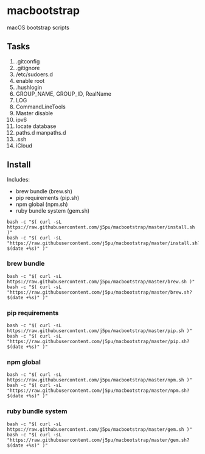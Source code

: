 # macbootstrap
macOS bootstrap scripts

## Tasks
1.  .gitconfig
2.  .gitignore
3.  /etc/sudoers.d
4.  enable root
5.  .hushlogin
6.  GROUP_NAME, GROUP_ID, RealName
7.  LOG
8.  CommandLineTools
9.  Master disable
10. ipv6
11. locate database
12. paths.d manpaths.d
13. .ssh
14. iCloud


## Install
Includes:
- brew bundle (brew.sh)
- pip requirements (pip.sh)
- npm global (npm.sh)
- ruby bundle system (gem.sh)

```shell script
bash -c "$( curl -sL https://raw.githubusercontent.com/j5pu/macbootstrap/master/install.sh )"
bash -c "$( curl -sL "https://raw.githubusercontent.com/j5pu/macbootstrap/master/install.sh?$(date +%s)" )"
```
### brew bundle
```shell script
bash -c "$( curl -sL https://raw.githubusercontent.com/j5pu/macbootstrap/master/brew.sh )"
bash -c "$( curl -sL "https://raw.githubusercontent.com/j5pu/macbootstrap/master/brew.sh?$(date +%s)" )"
```
### pip requirements
```shell script
bash -c "$( curl -sL https://raw.githubusercontent.com/j5pu/macbootstrap/master/pip.sh )"
bash -c "$( curl -sL "https://raw.githubusercontent.com/j5pu/macbootstrap/master/pip.sh?$(date +%s)" )"
```
### npm global
```shell script
bash -c "$( curl -sL https://raw.githubusercontent.com/j5pu/macbootstrap/master/npm.sh )"
bash -c "$( curl -sL "https://raw.githubusercontent.com/j5pu/macbootstrap/master/npm.sh?$(date +%s)" )"
```
### ruby bundle system
```shell script
bash -c "$( curl -sL https://raw.githubusercontent.com/j5pu/macbootstrap/master/gem.sh )"
bash -c "$( curl -sL "https://raw.githubusercontent.com/j5pu/macbootstrap/master/gem.sh?$(date +%s)" )"
```

